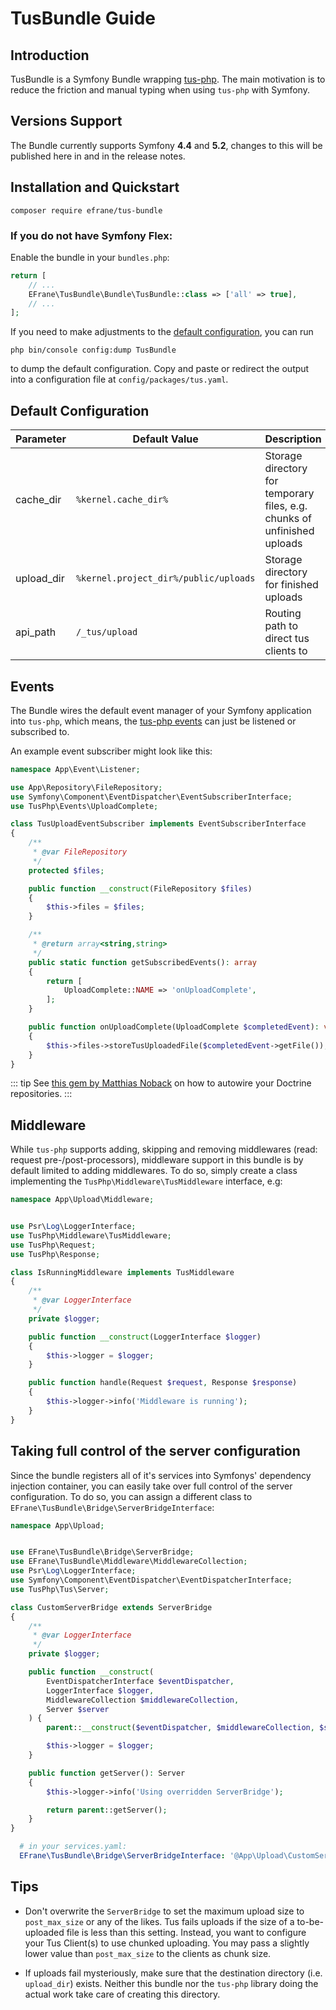 # TusBundle Guide

## Introduction

TusBundle is a Symfony Bundle wrapping [tus-php](https://github.com/ankitpokhrel/tus-php).
The main motivation is to reduce the friction and manual typing when using `tus-php` with Symfony.

## Versions Support

The Bundle currently supports Symfony **4.4** and **5.2**, changes to this will be published here in and in the
release notes.

## Installation and Quickstart

```shell
composer require efrane/tus-bundle
```

### If you do not have Symfony Flex:

Enable the bundle in your `bundles.php`:

```php
return [
    // ...
    EFrane\TusBundle\Bundle\TusBundle::class => ['all' => true],
    // ...
];
```

If you need to make adjustments to the [default configuration](#default-configuration),
you can run

```shell
php bin/console config:dump TusBundle
```

to dump the default configuration. Copy and paste or redirect the output into a configuration file
at `config/packages/tus.yaml`.

## Default Configuration

| Parameter  | Default Value        | Description |
|------------|----------------------|-------------|
| cache_dir  | `%kernel.cache_dir%` | Storage directory for temporary files, e.g. chunks of unfinished uploads |
| upload_dir | `%kernel.project_dir%/public/uploads` | Storage directory for finished uploads |
| api_path   | `/_tus/upload` | Routing path to direct tus clients to |

## Events

The Bundle wires the default event manager of your Symfony application into `tus-php`, which means, the
[tus-php events]() can just be listened or subscribed to.

An example event subscriber might look like this:

```php
namespace App\Event\Listener;

use App\Repository\FileRepository;
use Symfony\Component\EventDispatcher\EventSubscriberInterface;
use TusPhp\Events\UploadComplete;

class TusUploadEventSubscriber implements EventSubscriberInterface
{
    /**
     * @var FileRepository
     */
    protected $files;

    public function __construct(FileRepository $files)
    {
        $this->files = $files;
    }

    /**
     * @return array<string,string>
     */
    public static function getSubscribedEvents(): array
    {
        return [
            UploadComplete::NAME => 'onUploadComplete',
        ];
    }

    public function onUploadComplete(UploadComplete $completedEvent): void
    {
        $this->files->storeTusUploadedFile($completedEvent->getFile());
    }
}
```

::: tip
See [this gem by Matthias Noback](https://matthiasnoback.nl/2014/05/inject-a-repository-instead-of-an-entity-manager/#factory-service)
on how to autowire your Doctrine repositories.
:::

## Middleware

While `tus-php` supports adding, skipping and removing middlewares (read: request pre-/post-processors),
middleware support in this bundle is by default limited to adding middlewares. To do so, simply create
a class implementing the `TusPhp\Middleware\TusMiddleware` interface, e.g:

```php
namespace App\Upload\Middleware;


use Psr\Log\LoggerInterface;
use TusPhp\Middleware\TusMiddleware;
use TusPhp\Request;
use TusPhp\Response;

class IsRunningMiddleware implements TusMiddleware
{
    /**
     * @var LoggerInterface
     */
    private $logger;

    public function __construct(LoggerInterface $logger)
    {
        $this->logger = $logger;
    }

    public function handle(Request $request, Response $response)
    {
        $this->logger->info('Middleware is running');
    }
}
```

## Taking full control of the server configuration

Since the bundle registers all of it's services into Symfonys' dependency injection
container, you can easily take over full control of the server configuration. To do so,
you can assign a different class to `EFrane\TusBundle\Bridge\ServerBridgeInterface`:

```php
namespace App\Upload;


use EFrane\TusBundle\Bridge\ServerBridge;
use EFrane\TusBundle\Middleware\MiddlewareCollection;
use Psr\Log\LoggerInterface;
use Symfony\Component\EventDispatcher\EventDispatcherInterface;
use TusPhp\Tus\Server;

class CustomServerBridge extends ServerBridge
{
    /**
     * @var LoggerInterface
     */
    private $logger;

    public function __construct(
        EventDispatcherInterface $eventDispatcher,
        LoggerInterface $logger,
        MiddlewareCollection $middlewareCollection,
        Server $server
    ) {
        parent::__construct($eventDispatcher, $middlewareCollection, $server);

        $this->logger = $logger;
    }

    public function getServer(): Server
    {
        $this->logger->info('Using overridden ServerBridge');

        return parent::getServer();
    }
}
```

````yaml
  # in your services.yaml:
  EFrane\TusBundle\Bridge\ServerBridgeInterface: '@App\Upload\CustomServerBridge'
````

## Tips

* Don't overwrite the `ServerBridge` to set the maximum upload size to `post_max_size` or any of the likes.
  Tus fails uploads if the size of a to-be-uploaded file is less than this setting. Instead, you want to
  configure your Tus Client(s) to use chunked uploading. You may pass a slightly lower value than
  `post_max_size` to the clients as chunk size.

+ If uploads fail mysteriously, make sure that the destination directory (i.e. `upload_dir`) exists.
  Neither this bundle nor the `tus-php` library doing the actual work take care of creating this directory.
